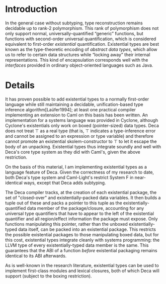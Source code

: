 # Introduction #

In the general case without subtyping, type reconstruction remains decidable up to rank-2 polymorphism. This rank of polymorphism does not only support normal, universally-quantified “generic” functions, but functions with second-order universal quantification, which is considered equivalent to first-order _existential_ quantification. Existential types are best known as the type-theoretic encoding of _abstract data types_, which allow us to refer to certain data structures while “locking away” their internal representations. This kind of encapsulation corresponds well with the _interfaces_ provided in ordinary object-oriented languages such as Java.

# Details #

It has proven possible to add existential types to a normally first-order language while still maintaining a decidable, unification-based type inference algorithm[Laüfer1994]; at least one practical compiler implementing an extension to Caml on this basis has been written. An implementation for a systems language was provided in Cyclone, although Cyclone's existentials only work on boxed (pointer-sized) data types. Deca does not treat ⊤ as a real type (that is, ⊤ indicates a type-inference error and cannot be assigned to an expression or type variable) and therefore cannot promote an existential skolem-constructor to ⊤ to let it escape the body of an unpacking. Existential types thus integrate soundly and well with Deca's core type system as they did with Caml's, given the above restriction.

On the basis of this material, I am implementing existential types as a language feature of Deca.  Given the correctness of my research to date, both Deca's type system and Caml-Light's restrict System F in near-identical ways, except that Deca adds subtyping.

The Deca compiler tracks, at the creation of each existential package, the set of "closed-over" and existentially-packed data variables.  It then builds a tuple out of these and packs a pointer to this tuple as the existentially-quantified data member of the package/closure, accounting for any universal type quantifiers that have to appear to the left of the existential quantifier and all region/effect information the package must expose.  Only functions manipulating this pointer, rather than the unboxed existentially-typed data itself, can be packed into an existential package.  This restricts the possible existential packages to those manipulating boxed data, but for this cost, existential types integrate cleanly with systems programming: the LLVM type of every existentially-typed data member is the same.  This guarantees that the ABI of a function _before_ existential packaging remains identical to its ABI afterwards.

As is well-known in the research literature, existential types can be used to implement first-class modules and lexical closures, both of which Deca will support (subject to the boxing restriction).